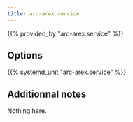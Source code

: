 ```yaml
---
title: arc-arex.service
---
```


{{% provided_by "arc-arex.service" %}}

## Options

{{% systemd_unit "arc-arex.service" %}}

## Additionnal notes

Nothing here.